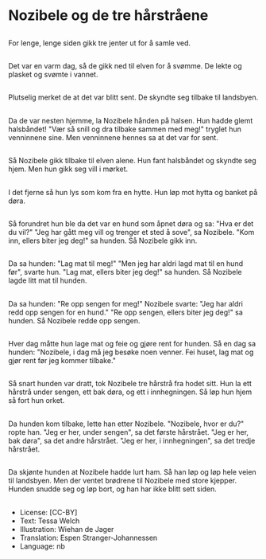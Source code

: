 # Nozibele og de tre hårstråene

##
For lenge, lenge siden gikk tre jenter ut for å samle ved.

##
Det var en varm dag, så de gikk ned til elven for å svømme. De lekte og plasket og svømte i vannet.

##
Plutselig merket de at det var blitt sent. De skyndte seg tilbake til landsbyen.

##
Da de var nesten hjemme, la Nozibele hånden på halsen. Hun hadde glemt halsbåndet! "Vær så snill og dra tilbake sammen med meg!" tryglet hun venninnene sine. Men venninnene hennes sa at det var for sent.

##
Så Nozibele gikk tilbake til elven alene. Hun fant halsbåndet og skyndte seg hjem. Men hun gikk seg vill i mørket.

##
I det fjerne så hun lys som kom fra en hytte. Hun løp mot hytta og banket på døra.

##
Så forundret hun ble da det var en hund som åpnet døra og sa: "Hva er det du vil?" "Jeg har gått meg vill og trenger et sted å sove", sa Nozibele. "Kom inn, ellers biter jeg deg!" sa hunden. Så Nozibele gikk inn.

##
Da sa hunden: "Lag mat til meg!" "Men jeg har aldri lagd mat til en hund før", svarte hun. "Lag mat, ellers biter jeg deg!" sa hunden. Så Nozibele lagde litt mat til hunden.

##
Da sa hunden: "Re opp sengen for meg!" Nozibele svarte: "Jeg har aldri redd opp sengen for en hund." "Re opp sengen, ellers biter jeg deg!" sa hunden. Så Nozibele redde opp sengen.

##
Hver dag måtte hun lage mat og feie og gjøre rent for hunden. Så en dag sa hunden: "Nozibele, i dag må jeg besøke noen venner. Fei huset, lag mat og gjør rent før jeg kommer tilbake."

##
Så snart hunden var dratt, tok Nozibele tre hårstrå fra hodet sitt. Hun la ett hårstrå under sengen, ett bak døra, og ett i innhegningen. Så løp hun hjem så fort hun orket.

##
Da hunden kom tilbake, lette han etter Nozibele. "Nozibele, hvor er du?" ropte han. "Jeg er her, under sengen", sa det første hårstrået. "Jeg er her, bak døra", sa det andre hårstrået. "Jeg er her, i innhegningen", sa det tredje hårstrået.

##
Da skjønte hunden at Nozibele hadde lurt ham. Så han løp og løp hele veien til landsbyen. Men der ventet brødrene til Nozibele med store kjepper. Hunden snudde seg og løp bort, og han har ikke blitt sett siden.

##
* License: [CC-BY]
* Text: Tessa Welch
* Illustration: Wiehan de Jager
* Translation: Espen Stranger-Johannessen
* Language: nb
